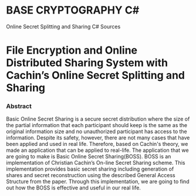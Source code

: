 # BASE CRYPTOGRAPHY C#
Online Secret Splitting and Sharing C# Sources

# File Encryption and Online Distributed Sharing System with Cachin’s Online Secret Splitting and Sharing
### Abstract
Basic Online Secret Sharing is a secure secret distribution where the size of the partial information that each participant should keep is the same as the original information size and no unauthorized participant has access to the information. Despite its safety, however, there are not many cases that have been applied and used in real life. Therefore, based on Cachin's theory, we made an application that can be applied to real-life. The application that we are going to make is Basic Online Secret Sharing(BOSS). BOSS is an implementation of Christian Cachin’s On-line Secret Sharing scheme. This implementation provides basic secret sharing including generation of shares and secret reconstruction using the described General Access Structure from the paper. Through this implementation, we are going to find out how the BOSS is effective and useful in our real life.
